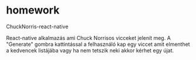 # homework
ChuckNorris-react-native

React-native alkalmazás ami Chuck Norrisos vicceket jelenít meg. A "Generate" gombra kattintással a felhasználó kap egy viccet amit elmenthet a kedvencek listájába vagy ha nem tetszik neki akkor kérhet egy újat.
